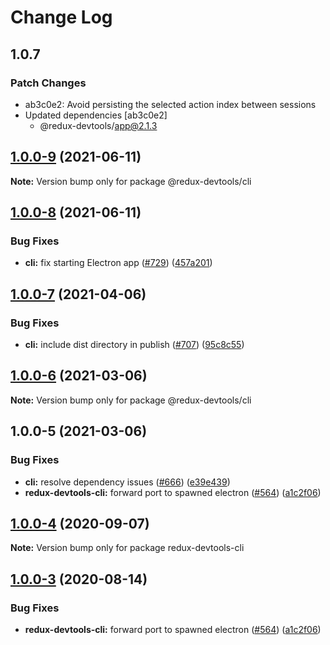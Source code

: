 # Change Log

## 1.0.7

### Patch Changes

- ab3c0e2: Avoid persisting the selected action index between sessions
- Updated dependencies [ab3c0e2]
  - @redux-devtools/app@2.1.3

## [1.0.0-9](https://github.com/reduxjs/redux-devtools/compare/@redux-devtools/cli@1.0.0-8...@redux-devtools/cli@1.0.0-9) (2021-06-11)

**Note:** Version bump only for package @redux-devtools/cli

## [1.0.0-8](https://github.com/reduxjs/redux-devtools/compare/@redux-devtools/cli@1.0.0-7...@redux-devtools/cli@1.0.0-8) (2021-06-11)

### Bug Fixes

- **cli:** fix starting Electron app ([#729](https://github.com/reduxjs/redux-devtools/issues/729)) ([457a201](https://github.com/reduxjs/redux-devtools/commit/457a201232d96a5c28dbaf3f8a42259a35b2b364))

## [1.0.0-7](https://github.com/reduxjs/redux-devtools/compare/@redux-devtools/cli@1.0.0-6...@redux-devtools/cli@1.0.0-7) (2021-04-06)

### Bug Fixes

- **cli:** include dist directory in publish ([#707](https://github.com/reduxjs/redux-devtools/issues/707)) ([95c8c55](https://github.com/reduxjs/redux-devtools/commit/95c8c5520d7ad4d087edcbda2ab500436feffc4a))

## [1.0.0-6](https://github.com/reduxjs/redux-devtools/compare/@redux-devtools/cli@1.0.0-5...@redux-devtools/cli@1.0.0-6) (2021-03-06)

**Note:** Version bump only for package @redux-devtools/cli

## 1.0.0-5 (2021-03-06)

### Bug Fixes

- **cli:** resolve dependency issues ([#666](https://github.com/reduxjs/redux-devtools/issues/666)) ([e39e439](https://github.com/reduxjs/redux-devtools/commit/e39e43968b445ecbdcdab515050c5338cadabbe6))
- **redux-devtools-cli:** forward port to spawned electron ([#564](https://github.com/reduxjs/redux-devtools/issues/564)) ([a1c2f06](https://github.com/reduxjs/redux-devtools/commit/a1c2f068b53ad205d448baa86003c3313f7ab2d1))

## [1.0.0-4](https://github.com/reduxjs/redux-devtools/compare/redux-devtools-cli@1.0.0-3...redux-devtools-cli@1.0.0-4) (2020-09-07)

**Note:** Version bump only for package redux-devtools-cli

## [1.0.0-3](https://github.com/reduxjs/redux-devtools/compare/redux-devtools-cli@1.0.0-2...redux-devtools-cli@1.0.0-3) (2020-08-14)

### Bug Fixes

- **redux-devtools-cli:** forward port to spawned electron ([#564](https://github.com/reduxjs/redux-devtools/issues/564)) ([a1c2f06](https://github.com/reduxjs/redux-devtools/commit/a1c2f068b53ad205d448baa86003c3313f7ab2d1))
